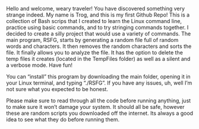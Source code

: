 Hello and welcome, weary traveler! You have discovered something very strange indeed. My name is Trog, and this is my first Github Repo! 
This is a collection of Bash scrips that I created to learn the Linux command line, practice using basic commands, and to try stringing commands together. I decided to create a silly project that would use a variety of commands. 
The main program, RSFG, starts by generating a random file full of random words and characters. It then removes the random characters and sorts the file. It finally allows you to analyze the file. It has the option to delete the temp files it creates (located in the TempFiles folder) as well as a silent and a verbose mode. Have fun!

You can “install” this program by downloading the main folder, opening it in your Linux terminal, and typing “./RSFG”.
If you have any issues, uh, well I’m not sure what you expected to be honest. 

Please make sure to read through all the code before running anything, just to make sure it won’t damage your system. It should all be safe, however these are random scripts you downloaded off the internet. Its always a good idea to see what they do before running them. 

